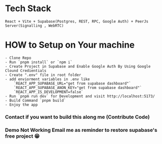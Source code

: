 # Tech Stack
    React + Vite + Supabase(Postgres, REST, RPC, Google Auth) + PeerJs Server(Signalling , WebRTC)

# HOW to Setup on Your machine
    - Clone Repo
    - Run `pnpm install` or `npm i`
    - Create Project in Supabase and Enable Google Auth By Using Google Clound Credientials
    - Create ".env" file in root folder
    - add enviorment variables in .env like
        `REACT_APP_SUPABASE_URL="get from supabase dashboard"`
        `REACT_APP_SUPABASE_ANON_KEY="get from supabase dashboard"`
        `REACT_APP_IS_DEVELOPMENT=false`
    - Run `pnpm run dev` for Development and visit http://localhost:5173/
    - Build Command `pnpm build`
    - Enjoy the app

### Contact if you want to build this along me (Contribute Code)
### Demo Not Working Email me as reminder to restore supabase's free project 😁
